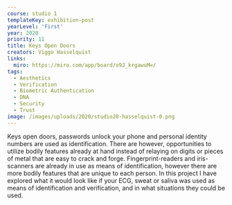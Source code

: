 ```yaml
---
course: studio 1
templateKey: exhibition-post
yearLevel: 'First'
year: 2020
priority: 11
title: Keys Open Doors
creators: Viggo Hasselquist
links:
  miro: https://miro.com/app/board/o9J_krgawuM=/
tags:
  - Aesthetics
  - Verification 
  - Biometric Authentication 
  - DNA
  - Security
  - Trust
image: /images/uploads/2020/studio20-hasselquist-0.png
---
```


Keys open doors, passwords unlock your phone and personal identity numbers are used as identification. There are however, opportunities to utilize bodily features already at hand instead of relaying on digits or pieces of metal that are easy to crack and forge. Fingerprint-readers and iris-scanners are already in use as means of identification, however there are more bodily features that are unique to each person. In this project I have explored what it would look like if your ECG, sweat or saliva was used as means of identification and verification, and in what situations they could be used. 

